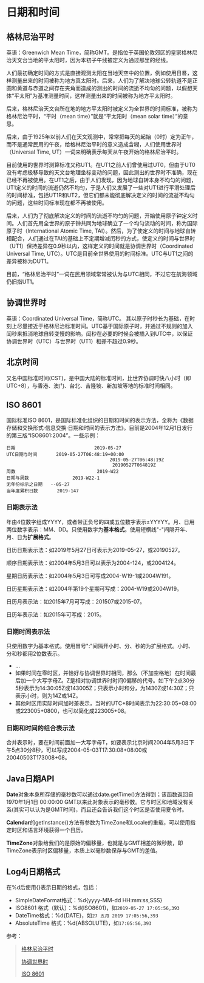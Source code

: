 # 日期和时间

## 格林尼治平时

英语：Greenwich Mean Time，简称GMT。是指位于英国伦敦郊区的皇家格林尼治天文台当地的平太阳时，因为本初子午线被定义为通过那里的经线。

人们最初确定时间的方式是直接观测太阳在当地天空中的位置，例如使用日晷，这样测量出来的时间被称为地方真太阳时。后来，人们为了解决地球公转轨道不是正圆和黄道与赤道之间存在夹角而造成的测出的时间的流逝不均匀的问题，以假想天体“平太阳”为基准测量时间，这样测量出来的时间被称为地方平太阳时。

后来，格林尼治天文台所在地的地方平太阳时被定义为全世界的时间标准，被称为格林尼治平时，“平时（mean time）”就是“平太阳时（mean solar time）”的意思。

后来，由于1925年以前人们在天文观测中，常常把每天的起始（0时）定为正午，而不是通常民用的午夜，给格林尼治平时的意义造成含糊，人们使用世界时（Universal Time, UT）一词来明确表示每天从午夜开始的格林尼治平时。

目前使用的世界时测算标准又称UT1。在UT1之前人们曾使用过UT0，但由于UT0没有考虑极移导致的天文台地理坐标变动的问题，因此测出的世界时不准确，现在已经不再被使用。在UT1之后，由于人们发现，因为地球自转本身不均匀的问题，UT1定义的时间的流逝仍然不均匀，于是人们又发展了一些对UT1进行平滑处理后的时间标准，包括UT1R和UT2，但它们都未能彻底解决定义的时间的流逝不均匀的问题，这些时间标准现在都不再被使用。

后来，人们为了彻底解决定义的时间的流逝不均匀的问题，开始使用原子钟定义时间。人们首先用全世界的原子钟共同为地球确立了一个均匀流动的时间，称为国际原子时（International Atomic Time, TAI）。然后，为了使定义的时间与地球自转相配合，人们通过在TAI的基础上不定期增减闰秒的方式，使定义的时间与世界时（UT1）保持差异在0.9秒以内，这样定义的时间就是协调世界时（Coordinated Universal Time, UTC）。UTC是目前全世界使用的时间标准。UTC与UT1之间的差异被称为DUT1。

目前，“格林尼治平时”一词在民用领域常常被认为与UTC相同，不过它在航海领域仍旧指UT1。

## 协调世界时

英语：Coordinated Universal Time，简称UTC。 其以原子时秒长为基础，在时刻上尽量接近于格林尼治标准时间。UTC基于国际原子时，并通过不规则的加入闰秒来抵消地球自转变慢的影响。闰秒在必要的时候会被插入到UTC中，以保证协调世界时（UTC）与世界时（UT1）相差不超过0.9秒。

## 北京时间

又名中国标准时间(CST)，是中国大陆的标准时间，比世界协调时快八小时（即UTC+8），与香港、澳门、台北、吉隆坡、新加坡等地的标准时间相同。

## ISO 8601

国际标准ISO 8601，是国际标准化组织的日期和时间的表示方法，全称为《数据存储和交换形式·信息交换·日期和时间的表示方法》。目前是2004年12月1日发行的第三版“ISO8601:2004”。一些示例：

```
日期	                           2019-05-27
UTC日期与时间	   2019-05-27T06:48:19+00:00
	                                  2019-05-27T06:48:19Z
	                                   20190527T064819Z
周数	                        	2019-W22
日期与周数	             2019-W22-1
无年份标示之日期   --05-27
当年度累积日数	      2019-147
```

### 日期表示法

年由4位数字组成YYYY，或者带正负号的四或五位数字表示±YYYYY。月、日用两位数字表示：MM、DD。只使用数字为**基本格式**。使用短横线"-"间隔开年、月、日为**扩展格式**。

日历日期表示法：如2019年5月27日可表示为2019-05-27，或20190527。

顺序日期表示法：如2004年5月3日可以表示为2004-124，或2004124。

星期日历表示法：如2004年5月3日可写成2004-W19-1或2004W191。

日历星期表示法：如2004年第19个星期可写成：2004-W19或2004W19。

日历月表示法：如2015年7月可写成：201507或2015-07。

日历年表示法：如2015年可写成：2015。

### 日期时间表示法

只使用数字为基本格式。使用冒号":"间隔开小时、分、秒的为扩展格式。小时、分和秒都用2位数表示。

- ...
- 如果时间在零时区，并恰好与协调世界时相同，那么（不加空格地）在时间最后加一个大写字母Z。Z是相对协调世界时时间0偏移的代号。如下午2点30分5秒表示为14:30:05Z或143005Z；只表示小时和分，为1430Z或14:30Z；只表示小时，则为14Z或14Z。
- 其他时区用实际时间加时差表示，当时的UTC+8时间表示为22:30:05+08:00或223005+0800，也可以简化成223005+08。

### 日期和时间的组合表示法

合并表示时，要在时间前面加一大写字母T，如要表示北京时间2004年5月3日下午5点30分8秒，可以写成2004-05-03T17:30:08+08:00或20040503T173008+08。

## Java日期API

**Date**对象本身所存储的毫秒数可以通过date.getTime()方法得到；该函数返回自1970年1月1日 00:00:00 GMT以来此对象表示的毫秒数。它与时区和地域没有关系(其实可以认为是GMT时间)，而且还会告诉我们这个时区是否使用夏令时。

**Calendar**的getInstance()方法有参数为TimeZone和Locale的重载，可以使用指定时区和语言环境获得一个日历。

**TimeZone**对象给我们的是原始的偏移量，也就是与GMT相差的微秒数，即TimeZone表示时区偏移量，本质上以毫秒数保存与GMT的差值。

## Log4j日期格式

在%d后使用{}表示日期的格式，包括：

- SimpleDateFormat格式：%d{yyyy-MM-dd HH:mm:ss,SSS}
- ISO8601 格式（默认）：%d{ISO8601}，如`2019-05-27 17:05:56,393`
- DateTime格式：%d{DATE}，如`27 五月 2019 17:05:56,393`
- AbsoluteTime 格式：%d{ABSOLUTE}，如`17:05:56,393`

参考：

> [格林尼治平时](https://zh.wikipedia.org/wiki/%E6%A0%BC%E6%9E%97%E5%B0%BC%E6%B2%BB%E6%A8%99%E6%BA%96%E6%99%82%E9%96%93)
>
> [协调世界时](https://zh.wikipedia.org/wiki/%E5%8D%8F%E8%B0%83%E4%B8%96%E7%95%8C%E6%97%B6)
>
> [ISO 8601](https://zh.wikipedia.org/zh-sg/ISO_8601)
